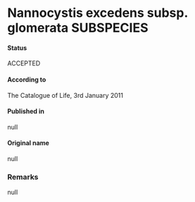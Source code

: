 # Nannocystis excedens subsp. glomerata SUBSPECIES

#### Status
ACCEPTED

#### According to
The Catalogue of Life, 3rd January 2011

#### Published in
null

#### Original name
null

### Remarks
null